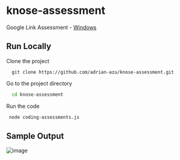 # knose-assessment


Google Link Assessment - [Windows](https://docs.google.com/document/d/1fylMHL-RjPQuRws5OQ6CT0-JHsGhQB12/edit?usp=sharing&ouid=118433771049321081353&rtpof=true&sd=true)

## Run Locally

Clone the project

```
  git clone https://github.com/adrian-azu/knose-assessment.git
```

Go to the project directory

```bash
  cd knose-assessment
```
Run the code

```bash
 node coding-assessments.js
```

## Sample Output
![image](https://user-images.githubusercontent.com/29412624/222215127-963e99be-925d-45ed-a50c-84db2ca5257a.png)
